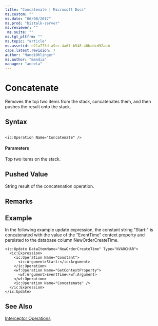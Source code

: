 ```yaml
---
title: "Concatenate | Microsoft Docs"
ms.custom: ""
ms.date: "06/08/2017"
ms.prod: "biztalk-server"
ms.reviewer: ""
 ms.suite: ""
ms.tgt_pltfrm: ""
ms.topic: "article"
ms.assetid: e21a773d-a9cc-4a6f-b548-46badcd92aab
caps.latest.revision: 7
author: "MandiOhlinger"
ms.author: "mandia"
manager: "anneta"
---
```

# Concatenate
Removes the top two items from the stack, concatenates them, and then pushes the result onto the stack.  
  
## Syntax  
  
```  
  
<ic:Operation Name="Concatenate" />  
```  
  
#### Parameters  
 Top two items on the stack.  
  
## Pushed Value  
 String result of the concatenation operation.  
  
## Remarks  
  
## Example  
 In the following example update expression, the constant string "Start:" is concatenated with the value of the "EventTime" context property and persisted to the database column NewOrderCreateTime.  
  
```  
<ic:Update DataItemName="NewOrderCreateTime" Type="NVARCHAR">  
  <ic:Expression>  
    <ic:Operation Name="Constant">  
      <ic:Argument>Start:</ic:Argument>  
    </ic:Operation>  
    <wf:Operation Name="GetContextProperty">  
      <wf:Argument>EventTime</wf:Argument>  
    </wf:Operation>  
    <ic:Operation Name="Concatenate" />  
  </ic:Expression>  
</ic:Update>  
```  
  
## See Also  
 [Interceptor Operations](../core/interceptor-operations.md)